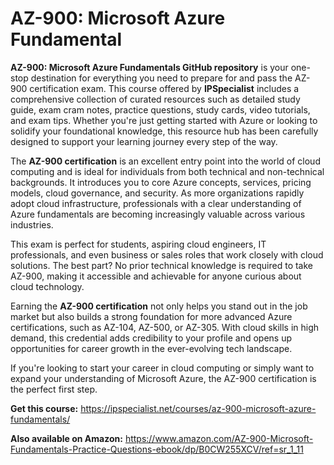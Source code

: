 # AZ-900: Microsoft Azure Fundamental

**AZ-900: Microsoft Azure Fundamentals GitHub repository** is your one-stop destination for everything you need to prepare for and pass the AZ-900 certification exam. This course offered by **IPSpecialist** includes a comprehensive collection of curated resources such as detailed study guide, exam cram notes, practice questions,  study cards, video tutorials, and exam tips. Whether you're just getting started with Azure or looking to solidify your foundational knowledge, this resource hub has been carefully designed to support your learning journey every step of the way.

The **AZ-900 certification** is an excellent entry point into the world of cloud computing and is ideal for individuals from both technical and non-technical backgrounds. It introduces you to core Azure concepts, services, pricing models, cloud governance, and security. As more organizations rapidly adopt cloud infrastructure, professionals with a clear understanding of Azure fundamentals are becoming increasingly valuable across various industries.

This exam is perfect for students, aspiring cloud engineers, IT professionals, and even business or sales roles that work closely with cloud solutions. The best part? No prior technical knowledge is required to take AZ-900, making it accessible and achievable for anyone curious about cloud technology.

Earning the **AZ-900 certification** not only helps you stand out in the job market but also builds a strong foundation for more advanced Azure certifications, such as AZ-104, AZ-500, or AZ-305. With cloud skills in high demand, this credential adds credibility to your profile and opens up opportunities for career growth in the ever-evolving tech landscape.

If you're looking to start your career in cloud computing or simply want to expand your understanding of Microsoft Azure, the AZ-900 certification is the perfect first step.

**Get this course:** https://ipspecialist.net/courses/az-900-microsoft-azure-fundamentals/

**Also available on Amazon:** https://www.amazon.com/AZ-900-Microsoft-Fundamentals-Practice-Questions-ebook/dp/B0CW255XCV/ref=sr_1_11


